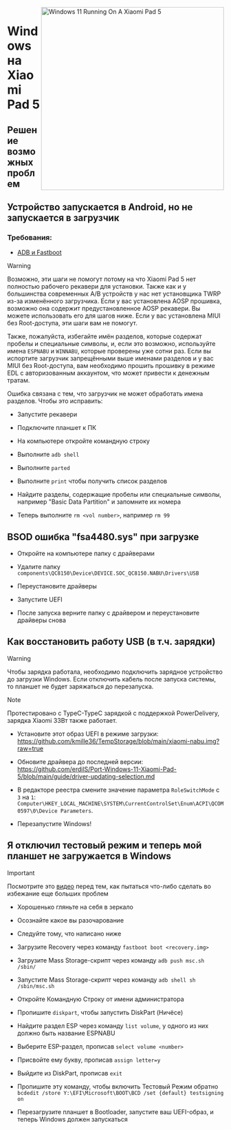 ﻿<img align="right" src="https://raw.githubusercontent.com/erdilS/Port-Windows-11-Xiaomi-Pad-5/main/nabu.png" width="425" alt="Windows 11 Running On A Xiaomi Pad 5">


# Windows на Xiaomi Pad 5

## Решение возможных проблем


## Устройство запускается в Android, но не запускается в загрузчик

### Требования:

- [ADB и Fastboot](https://developer.android.com/studio/releases/platform-tools)

> [!WARNING]
> Возможно, эти шаги не помогут потому на что Xiaomi Pad 5 нет полностью рабочего рекавери для установки. Также как и у большинства современных A/B устройств у нас нет установщика TWRP из-за изменённого загрузчика. Если у вас установлена AOSP прошивка, возможно она содержит предустановленное AOSP рекавери. Вы можете использовать его для шагов ниже. Если у вас установлена MIUI без Root-доступа, эти шаги вам не помогут.
>
> Также, пожалуйста, избегайте имён разделов, которые содержат пробелы и специальные символы, и, если это возможно, используйте имена `ESPNABU` и `WINNABU`, которые проверены уже сотни раз. Если вы испортите загрузчик запрещёнными выше именами разделов и у вас MIUI без Root-доступа, вам необходимо прошить прошивку в режиме EDL с авторизованным аккаунтом, что может привести к денежным тратам.


Ошибка связана с тем, что загрузчик не может обработать имена разделов. Чтобы это исправить:

- Запустите рекавери

- Подключите планшет к ПК

- На компьютере откройте командную строку

- Выполните ```adb shell```

- Выполните ```parted```

- Выполните ```print``` чтобы получить список разделов

- Найдите разделы, содержащие пробелы или специальные символы, например "Basic Data Partition" и запомните их номера

- Теперь выполните ```rm <vol number>```, например ```rm 99```


## BSOD ошибка "fsa4480.sys" при загрузке

- Откройте на компьютере папку с драйверами

- Удалите папку ```components\QC8150\Device\DEVICE.SOC_QC8150.NABU\Drivers\USB```

- Переустановите драйверы

- Запустите UEFI

- После запуска верните папку с драйвером и переустановите драйверы снова


## Как восстановить работу USB (в т.ч. зарядки)

> [!WARNING]
> Чтобы зарядка работала, необходимо подключить зарядное устройство до загрузки Windows. Если отключить кабель после запуска системы, то планшет не будет заряжаться до перезапуска.


> [!NOTE]
> Протестировано с TypeC-TypeC зарядкой с поддержкой PowerDelivery, зарядка Xiaomi 33Вт также работает.

- Установите этот образ UEFI в режиме загрузки: https://github.com/kmille36/TempStorage/blob/main/xiaomi-nabu.img?raw=true

- Обновите драйвера до последней версии: https://github.com/erdilS/Port-Windows-11-Xiaomi-Pad-5/blob/main/guide/driver-updating-selection.md

- В редакторе реестра смените значение параметра ```RoleSwitchMode``` с ```3``` на ```1```: ```Computer\HKEY_LOCAL_MACHINE\SYSTEM\CurrentControlSet\Enum\ACPI\QCOM0597\0\Device Parameters```. 

- Перезапустите Windows!

## Я отключил тестовый режим и теперь мой планшет не загружается в Windows

> [!IMPORTANT]
>  Посмотрите это [видео](https://youtu.be/oHg5SJYRHA0) перед тем, как пытаться что-либо сделать во избежание еще больших проблем

- Хорошенько гляньте на себя в зеркало

- Осознайте какое вы разочарование

- Следуйте тому, что написано ниже

- Загрузите Recovery через команду ```fastboot boot <recovery.img>```

- Загрузите Mass Storage-скрипт через команду ```adb push msc.sh /sbin/```

- Запустите Mass Storage-скрипт через команду  ```adb shell sh /sbin/msc.sh```

- Откройте Командную Строку от имени администратора

- Пропишите ```diskpart```, чтобы запустить DiskPart (Ничёсе)

- Найдите раздел ESP через команду ```list volume```, у одного из них должно быть название ESPNABU

- Выберите ESP-раздел, прописав ```select volume <number>```

- Присвойте ему букву, прописав ```assign letter=y```

- Выйдите из DiskPart, прописав ```exit```

- Пропишите эту команду, чтобы включить Тестовый Режим обратно ```bcdedit /store Y:\EFI\Microsoft\BOOT\BCD /set {default} testsigning on```

- Перезагрузите планшет в Bootloader, запустите ваш UEFI-образ, и теперь Windows должен запускаться
